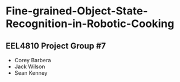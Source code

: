 # **Fine-grained-Object-State-Recognition-in-Robotic-Cooking**

## **EEL4810 Project Group #7**
- Corey Barbera
- Jack Wilson
- Sean Kenney




